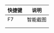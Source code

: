 | 快捷键 | 说明     |
| ------ | -------- |
| F7     | 智能截图 |
|        |          |
|        |          |

